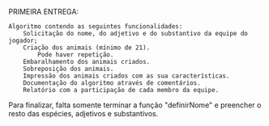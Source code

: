 PRIMEIRA ENTREGA:

    Algoritmo contendo as seguintes funcionalidades:
        Solicitação do nome, do adjetivo e do substantivo da equipe do jogador;
        Criação dos animais (mínimo de 21).
            Pode haver repetição.
        Embaralhamento dos animais criados. 
        Sobreposição dos animais.
        Impressão dos animais criados com as sua características.
        Documentação do algoritmo através de comentários.
        Relatório com a participação de cada membro da equipe.
        
Para finalizar, falta somente terminar a função "definirNome" e preencher o resto das espécies, adjetivos e substantivos.


